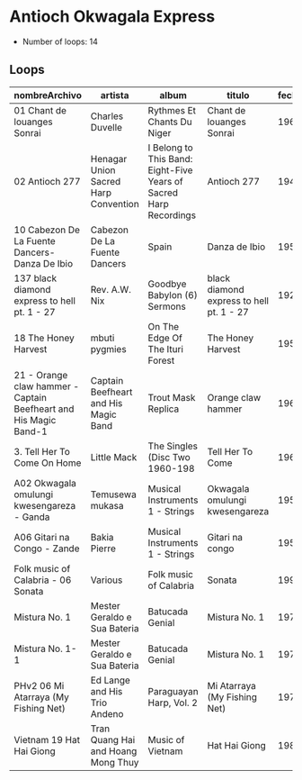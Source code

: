 
# Antioch Okwagala Express

- Number of loops: 14

## Loops

|nombreArchivo|artista|album|titulo|fecha|lugar|antropoloop|
| --- | --- | --- | --- | --- | --- | --- |
|01 Chant de louanges Sonrai|Charles Duvelle|Rythmes Et Chants Du Niger|Chant de louanges Sonrai|1960|Nigeria|Antioch Okwagala Express|
|02 Antioch 277|Henagar Union Sacred Harp Convention|I Belong to This Band: Eight-Five Years of Sacred Harp Recordings|Antioch 277|1940|Alabama|Antioch Okwagala Express|
|10 Cabezon De La Fuente Dancers-Danza De Ibio|Cabezon De La Fuente Dancers|Spain|Danza de Ibio|1952|España|Antioch Okwagala Express|
|137 black diamond express to hell pt. 1 - 27|Rev. A.W. Nix|Goodbye Babylon (6) Sermons|black diamond express to hell pt. 1 - 27|1927|Chicago|Antioch Okwagala Express|
|18 The Honey Harvest|mbuti pygmies|On The Edge Of The Ituri Forest|The Honey Harvest|1952|Rep. Dem. del Congo|Antioch Okwagala Express|
|21 - Orange claw hammer - Captain Beefheart and His Magic Band-1|Captain Beefheart and His Magic Band|Trout Mask Replica|Orange claw hammer|1969|California|Antioch Okwagala Express|
|3. Tell Her To Come On Home|Little Mack|The Singles (Disc Two 1960-198|Tell Her To Come|1962|Chicago|Antioch Okwagala Express|
|A02 Okwagala omulungi kwesengareza - Ganda|Temusewa mukasa|Musical Instruments 1 - Strings|Okwagala omulungi kwesengareza|1952|Uganda|Antioch Okwagala Express|
|A06 Gitari na Congo - Zande|Bakia Pierre|Musical Instruments 1 - Strings|Gitari na congo|1952|Rep. Dem. del Congo|Antioch Okwagala Express|
|Folk music of Calabria - 06 Sonata|Various|Folk music of Calabria|Sonata|1991|Italia|Antioch Okwagala Express|
|Mistura No. 1|Mester Geraldo e Sua Bateria|Batucada Genial|Mistura No. 1|1977|Brasil|Antioch Okwagala Express|
|Mistura No. 1-1|Mester Geraldo e Sua Bateria|Batucada Genial|Mistura No. 1|1977|Brasil|Antioch Okwagala Express|
|PHv2 06 Mi Atarraya (My Fishing Net)|Ed Lange and His Trio Andeno|Paraguayan Harp, Vol. 2|Mi Atarraya (My Fishing Net)|1977|Paraguay|Antioch Okwagala Express|
|Vietnam 19 Hat Hai Giong|Tran Quang Hai and Hoang Mong Thuy|Music of Vietnam|Hat Hai Giong|1980|Vietnam|Antioch Okwagala Express|


